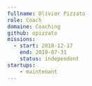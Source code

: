 ```yaml
---
fullname: Olivier Pizzato
role: Coach
domaine: Coaching
github: opizzato
missions:
  - start: 2018-12-17
    end: 2019-07-31
    status: independent
startups:
    - maintenant
---
```

